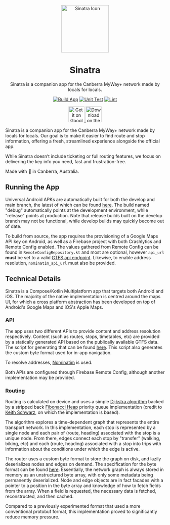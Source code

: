 <p align="center">
    <a href="https://github.com/emilymclean/sinatra" rel="noopener">
        <img width=150px src="https://emilym.cl/assets/img/in_app_icon.png" alt="Sinatra Icon"/>
    </a>
    <h1 align="center">Sinatra</h1>
    <p align="center">
        Sinatra is a companion app for the Canberra MyWay+ network made by locals for locals.
    </p>
</p>

<div align="center">

[![Build App](https://github.com/emilymclean/sinatra/actions/workflows/build.yml/badge.svg)](https://github.com/emilymclean/sinatra/actions/workflows/build.yml)
[![Unit Test](https://github.com/emilymclean/sinatra/actions/workflows/test.yml/badge.svg)](https://github.com/emilymclean/sinatra/actions/workflows/test.yml)
[![Lint](https://github.com/emilymclean/sinatra/actions/workflows/lint.yml/badge.svg)](https://github.com/emilymclean/sinatra/actions/workflows/lint.yml)

</div>

<p align="center">
    <a href="https://play.google.com/store/apps/details?id=cl.emilym.sinatra" rel="noopener">
        <img height=50px src="https://emilym.cl/assets/img/googleplay.png" alt="Get it on Google Play"/>
    </a>
    <a href="https://apps.apple.com/us/app/sinatra-for-canberra/id6739419456" rel="noopener">
        <img height=50px src="https://emilym.cl/assets/img/appstore.svg" alt="Download on the App Store"/>
    </a>
</p>

Sinatra is a companion app for the Canberra MyWay+ network made by locals for locals. Our goal is to 
make it easier to find route and stop information, offering a fresh, streamlined experience alongside 
the official app.

While Sinatra doesn’t include ticketing or full routing features, we focus on delivering the key info 
you need, fast and frustration-free.

Made with 🩷 in Canberra, Australia.

## Running the App
Universal Android APKs are automatically built for both the develop and main branch, the latest of
which can be found [here](https://github.com/emilymclean/sinatra/releases/latest). The build named
"debug" automatically points at the development environment, while "release" points at production.
Note that release builds built on the develop branch may not be functional, while develop builds
may quickly become out of date.

To build from source, the app requires the provisioning of a Google Maps API key on Android, as well 
as a Firebase project with both Crashlytics and Remote Config enabled. The values gathered from 
Remote Config can be found in `RemoteConfigRepository.kt` and most are optional, however `api_url`
**must** be set to a valid [GTFS api endpoint](https://github.com/emilymclean/gtfs-api). Likewise, to enable address resolution, 
`nominatim_api_url` must also be provided.

## Technical Details
Sinatra is a Compose/Kotlin Multiplatform app that targets both Android and iOS. The majority of the
native implementation is centred around the maps UI, for which a cross platform abstraction has been
developed on top of Android's Google Maps and iOS's Apple Maps.

### API
The app uses two different APIs to provide content and address resolution respectively. Content (such
as routes, stops, timetables, etc) are provided by a statically generated API based on the publically
available GTFS data. The script for generating that can be found [here](https://github.com/emilymclean/gtfs-api).
This script also generates the custom byte format used for in-app navigation.

To resolve addresses, [Nominatim](https://nominatim.openstreetmap.org/ui/search.html) is used.

Both APIs are configured through Firebase Remote Config, although another implementation may
be provided.

### Routing
Routing is calculated on device and uses a simple 
[Dijkstra algorithm](https://en.wikipedia.org/wiki/Dijkstra's_algorithm) backed by a stripped back 
[Fibonacci Heap](https://en.wikipedia.org/wiki/Fibonacci_heap) priority queue implementation (credit 
to [Keith Schwarz](https://keithschwarz.com/interesting/code/?dir=fibonacci-heap), on which the 
implementation is based). 

The algorithm explores a time-dependent graph that represents the entire transport network. In this 
implementation, each stop is represented by a single node and each pair of (route, heading) associated
with the stop is a unique node. From there, edges connect each stop by "transfer" (walking, biking, 
etc) and each (route, heading) associated with a stop into trips with information about the conditions 
under which the edge is active.

The router uses a custom byte format to store the graph on disk, and lazily deserializes nodes and
edges on demand. The specification for the byte format can be found [here](https://github.com/emilymclean/gtfs-api/blob/main/script/network-graph-format.md).
Essentially, the network graph is always stored in memory as an unstructured byte array, with only
some metadata being permanently deserialized. Node and edge objects are in fact facades with a
pointer to a position in the byte array and knowledge of how to fetch fields from the array. When
a field is requested, the necessary data is fetched, reconstructed, and then cached. 

Compared to a previously experimented format that used a more conventional protobuf format, this 
implementation proved to significantly reduce memory pressure.
